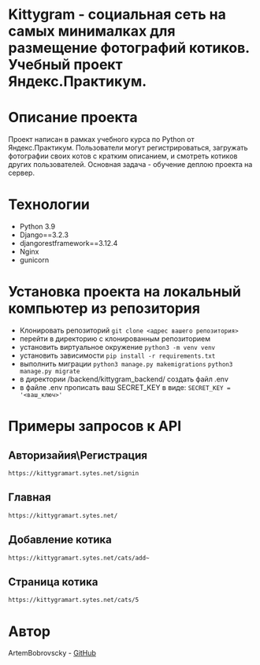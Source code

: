 # Kittygram - социальная сеть на самых минималках для размещение фотографий котиков. Учебный проект Яндекс.Практикум.

# Описание проекта
Проект написан в рамках учебного курса по Python от Яндекс.Практикум.
Пользователи могут регистрироваться, загружать фотографии своих котов с кратким описанием, и смотреть котиков других пользователей. Основная задача  - обучение деплою проекта на сервер.

# Технологии

 - Python 3.9
 - Django==3.2.3
 - djangorestframework==3.12.4
 - Nginx
 - gunicorn
 
# Установка проекта на локальный компьютер из репозитория 
 - Клонировать репозиторий `git clone <адрес вашего репозитория>`
 - перейти в директорию с клонированным репозиторием
 - установить виртуальное окружение `python3 -m venv venv`
 - установить зависимости `pip install -r requirements.txt`
 - выполнить миграции `python3 manage.py makemigrations` 
                      `python3 manage.py migrate`
 - в директории /backend/kittygram_backend/ создать файл .env
 - в файле .env прописать ваш SECRET_KEY в виде: `SECRET_KEY = '<ваш_ключ>'`

# Примеры запросов к API

## Авторизайия\Регистрация

```https://kittygramart.sytes.net/signin```

## Главная

```https://kittygramart.sytes.net/```

##  Добавление котика

```https://kittygramart.sytes.net/cats/add~```

## Страница котика

```https://kittygramart.sytes.net/cats/5```


# Автор
ArtemBobrovscky - [GitHub](https://github.com/ArtemBobrovscky)






